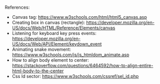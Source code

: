 References:

- Canvas tag: https://www.w3schools.com/html/html5_canvas.asp
- Creating box in canvas (rectangle): https://developer.mozilla.org/en-US/docs/Web/HTML/Reference/Elements/canvas
- Listening for keyboard key press events: https://developer.mozilla.org/en-US/docs/Web/API/Element/keydown_event
- Animating snake movement: https://www.w3schools.com/js/js_htmldom_animate.asp
- How to align body element to center: https://stackoverflow.com/questions/6464592/how-to-align-entire-html-body-to-the-center
- Css Id sector: https://www.w3schools.com/cssref/sel_id.php
